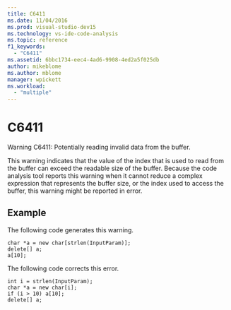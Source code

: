 ```yaml
---
title: C6411
ms.date: 11/04/2016
ms.prod: visual-studio-dev15
ms.technology: vs-ide-code-analysis
ms.topic: reference
f1_keywords:
  - "C6411"
ms.assetid: 6bbc1734-eec4-4ad6-9908-4ed2a5f025db
author: mikeblome
ms.author: mblome
manager: wpickett
ms.workload:
  - "multiple"
---
```

# C6411
Warning C6411: Potentially reading invalid data from the buffer.

 This warning indicates that the value of the index that is used to read from the buffer can exceed the readable size of the buffer. Because the code analysis tool reports this warning when it cannot reduce a complex expression that represents the buffer size, or the index used to access the buffer, this warning might be reported in error.

## Example
 The following code generates this warning.

```
char *a = new char[strlen(InputParam)];
delete[] a;
a[10];
```

 The following code corrects this error.

```
int i = strlen(InputParam);
char *a = new char[i];
if (i > 10) a[10];
delete[] a;
```